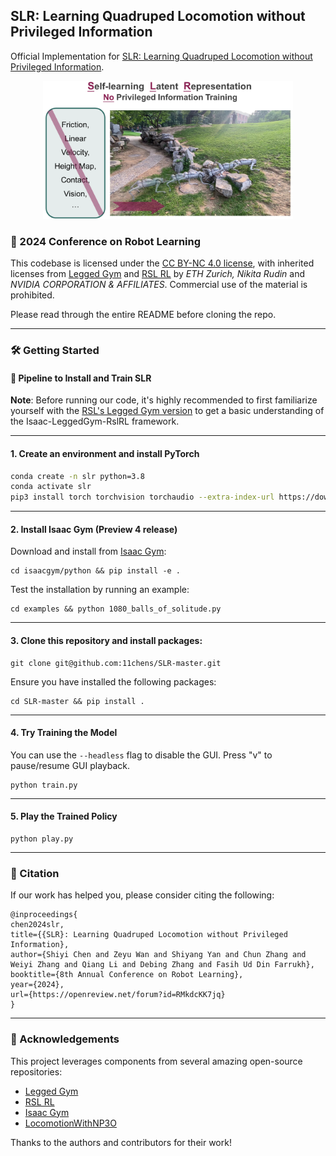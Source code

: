 ## SLR: Learning Quadruped Locomotion without Privileged Information

Official Implementation for [SLR: Learning Quadruped Locomotion without Privileged Information](https://11chens.github.io/SLR/).

<div align="center">   <img src="./imgs/main.png" alt="main" width="400" /> </div>

### 🌟 2024 Conference on Robot Learning

This codebase is licensed under the [CC BY-NC 4.0 license](https://creativecommons.org/licenses/by-nc/4.0/deed.en), with inherited licenses from [Legged Gym](training/legged_gym) and [RSL RL](training/rsl_rl) by _ETH Zurich, Nikita Rudin_ and _NVIDIA CORPORATION & AFFILIATES_. Commercial use of the material is prohibited.

Please read through the entire README before cloning the repo.

---

### 🛠️ Getting Started

#### 🚀 Pipeline to Install and Train SLR

**Note**: Before running our code, it's highly recommended to first familiarize yourself with the [RSL's Legged Gym version](https://github.com/leggedrobotics/legged_gym) to get a basic understanding of the Isaac-LeggedGym-RslRL framework.

---

#### 1. Create an environment and install PyTorch

```bash
conda create -n slr python=3.8
conda activate slr
pip3 install torch torchvision torchaudio --extra-index-url https://download.pytorch.org/whl/cu116
```

---

#### 2. Install Isaac Gym (Preview 4 release)

Download and install from [Isaac Gym](https://developer.nvidia.com/isaac-gym):

```
cd isaacgym/python && pip install -e .
```

Test the installation by running an example:

```
cd examples && python 1080_balls_of_solitude.py
```

---

#### 3. Clone this repository and install packages:

```
git clone git@github.com:11chens/SLR-master.git
```

Ensure you have installed the following packages:

```
cd SLR-master && pip install .

```

---

#### 4. Try Training the Model

You can use the `--headless` flag to disable the GUI. Press "v" to pause/resume GUI playback.

```
python train.py
```

---

#### 5. Play the Trained Policy

```
python play.py
```

---

### 📑 Citation

If our work has helped you, please consider citing the following:

```
@inproceedings{
chen2024slr,
title={{SLR}: Learning Quadruped Locomotion without Privileged Information},
author={Shiyi Chen and Zeyu Wan and Shiyang Yan and Chun Zhang and Weiyi Zhang and Qiang Li and Debing Zhang and Fasih Ud Din Farrukh},
booktitle={8th Annual Conference on Robot Learning},
year={2024},
url={https://openreview.net/forum?id=RMkdcKK7jq}
}
```

---

### 👏 Acknowledgements

This project leverages components from several amazing open-source repositories:

- [Legged Gym](https://github.com/leggedrobotics/legged_gym)
- [RSL RL](https://github.com/leggedrobotics/rsl_rl)
- [Isaac Gym](https://developer.nvidia.com/isaac-gym)
- [LocomotionWithNP3O](https://github.com/zeonsunlightyu/LocomotionWithNP3O)

Thanks to the authors and contributors for their work!
